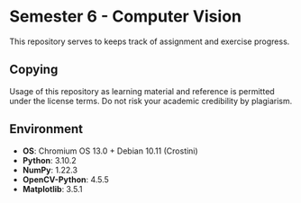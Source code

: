 # Semester 6 - Computer Vision
This repository serves to keeps track of    assignment and exercise progress.

## Copying
Usage of this repository as learning material and reference is permitted under the license terms. Do not risk your academic credibility by plagiarism.

## Environment
- **OS**: Chromium OS 13.0 + Debian 10.11 (Crostini)
- **Python**: 3.10.2
- **NumPy**: 1.22.3
- **OpenCV-Python**: 4.5.5
- **Matplotlib**: 3.5.1